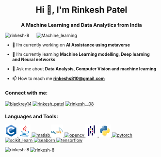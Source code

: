 <h1 align="center">Hi 👋, I'm Rinkesh Patel</h1>
<h3 align="center">A Machine Learning and Data Analytics from India</h3>
<img align="right" alt="Machine_learning" width="400" src="https://cdn.rentechdigital.com/common_files/blogs/advantages-of-using-ai-in-mobile-app-development-swipecart-blog-img-07-12-07-2022.gif">

<p align="left"> <img src="https://komarev.com/ghpvc/?username=rinkesh-8&label=Profile%20views&color=0e75b6&style=flat" alt="rinkesh-8" /> </p>

- 🔭 I’m currently working on **AI Assistance using metaverse**

- 🌱 I’m currently learning **Machine Learning modelling, Deep learning and Neural networks**

- 💬 Ask me about **Data Analysis, Computer Vision and machine learning**

- 📫 How to reach me **rinkeshs810@gmail.com**

<h3 align="left">Connect with me:</h3>
<p align="left">
<a href="https://twitter.com/blackrey14" target="blank"><img align="center" src="https://raw.githubusercontent.com/rahuldkjain/github-profile-readme-generator/master/src/images/icons/Social/twitter.svg" alt="blackrey14" height="30" width="40" /></a>
<a href="https://linkedin.com/in/rinkesh_patel" target="blank"><img align="center" src="https://raw.githubusercontent.com/rahuldkjain/github-profile-readme-generator/master/src/images/icons/Social/linked-in-alt.svg" alt="rinkesh_patel" height="30" width="40" /></a>
<a href="https://instagram.com/rinkesh__08" target="blank"><img align="center" src="https://raw.githubusercontent.com/rahuldkjain/github-profile-readme-generator/master/src/images/icons/Social/instagram.svg" alt="rinkesh__08" height="30" width="40" /></a>
</p>

<h3 align="left">Languages and Tools:</h3>
<p align="left"> <a href="https://www.cprogramming.com/" target="_blank" rel="noreferrer"> <img src="https://raw.githubusercontent.com/devicons/devicon/master/icons/c/c-original.svg" alt="c" width="40" height="40"/> </a> <a href="https://www.java.com" target="_blank" rel="noreferrer"> <img src="https://raw.githubusercontent.com/devicons/devicon/master/icons/java/java-original.svg" alt="java" width="40" height="40"/> </a> <a href="https://www.mathworks.com/" target="_blank" rel="noreferrer"> <img src="https://upload.wikimedia.org/wikipedia/commons/2/21/Matlab_Logo.png" alt="matlab" width="40" height="40"/> </a> <a href="https://www.mysql.com/" target="_blank" rel="noreferrer"> <img src="https://raw.githubusercontent.com/devicons/devicon/master/icons/mysql/mysql-original-wordmark.svg" alt="mysql" width="40" height="40"/> </a> <a href="https://opencv.org/" target="_blank" rel="noreferrer"> <img src="https://www.vectorlogo.zone/logos/opencv/opencv-icon.svg" alt="opencv" width="40" height="40"/> </a> <a href="https://pandas.pydata.org/" target="_blank" rel="noreferrer"> <img src="https://raw.githubusercontent.com/devicons/devicon/2ae2a900d2f041da66e950e4d48052658d850630/icons/pandas/pandas-original.svg" alt="pandas" width="40" height="40"/> </a> <a href="https://www.python.org" target="_blank" rel="noreferrer"> <img src="https://raw.githubusercontent.com/devicons/devicon/master/icons/python/python-original.svg" alt="python" width="40" height="40"/> </a> <a href="https://pytorch.org/" target="_blank" rel="noreferrer"> <img src="https://www.vectorlogo.zone/logos/pytorch/pytorch-icon.svg" alt="pytorch" width="40" height="40"/> </a> <a href="https://scikit-learn.org/" target="_blank" rel="noreferrer"> <img src="https://upload.wikimedia.org/wikipedia/commons/0/05/Scikit_learn_logo_small.svg" alt="scikit_learn" width="40" height="40"/> </a> <a href="https://seaborn.pydata.org/" target="_blank" rel="noreferrer"> <img src="https://seaborn.pydata.org/_images/logo-mark-lightbg.svg" alt="seaborn" width="40" height="40"/> </a> <a href="https://www.tensorflow.org" target="_blank" rel="noreferrer"> <img src="https://www.vectorlogo.zone/logos/tensorflow/tensorflow-icon.svg" alt="tensorflow" width="40" height="40"/> </a> </p>

<p><img align="left" src="https://github-readme-stats.vercel.app/api/top-langs?username=rinkesh-8&show_icons=true&locale=en&layout=compact" alt="rinkesh-8" /></p>

<p>&nbsp;<img align="center" src="https://github-readme-stats.vercel.app/api?username=rinkesh-8&show_icons=true&locale=en" alt="rinkesh-8" /></p>
